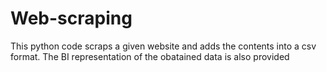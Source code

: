 # Web-scraping
This python code scraps a given website and adds the contents into a csv format. The BI representation of the obatained data is also provided
